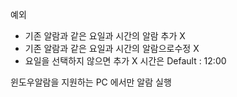 예외

* 기존 알람과 같은 요일과 시간의 알람 추가 X
* 기존 알람과 같은 요일과 시간의 알람으로수정 X
* 요일을 선택하지 않으면 추가 X 시간은 Default : 12:00

윈도우알람을 지원하는 PC 에서만 알람 실행
